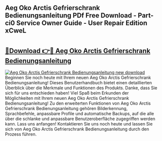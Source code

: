 ## Aeg Oko Arctis Gefrierschrank Bedienungsanleitung PDf Free Download - Part-ci0 Service Owner Guide - User Repair Edition xCweL

# <h2><a href="http://df1arf7.blite.top/?on=Aeg+Oko+Arctis+Gefrierschrank+Bedienungsanleitung">🔗Download 👉🔴 Aeg Oko Arctis Gefrierschrank Bedienungsanleitung</a></h2>

[![Aeg Oko Arctis Gefrierschrank Bedienungsanleitung new download](https://i.imgur.com/lujVjoI.png)](http://df1arf7.blite.top/?on=Aeg+Oko+Arctis+Gefrierschrank+Bedienungsanleitung)
Beginnen Sie noch heute mit Ihrem neuen Aeg Oko Arctis Gefrierschrank Bedienungsanleitung! Dieses Benutzerhandbuch bietet einen detaillierten Überblick über die Merkmale und Funktionen des Produkts. Danke, dass Sie sich für uns entschieden haben! Viel Spaß beim Erkunden der Möglichkeiten mit Ihrem neuen Aeg Oko Arctis Gefrierschrank Bedienungsanleitung! Zu den erweiterten Funktionen von Aeg Oko Arctis Gefrierschrank Bedienungsanleitung gehören Bilderkennung, Sprachbefehle, anpassbare Profile und automatische Backups, auf die alle über die schlanke und anpassbare Benutzeroberfläche zugegriffen werden kann. Lass uns anfangen! Kontaktieren Sie uns noch heute und lassen Sie sich von Aeg Oko Arctis Gefrierschrank Bedienungsanleitung durch den Prozess führen.
